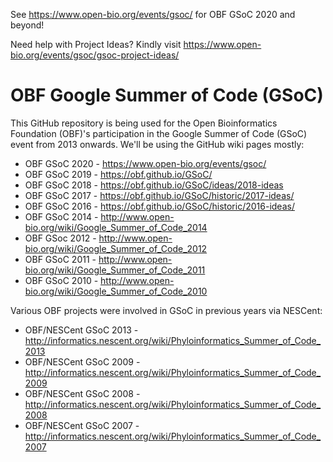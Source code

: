 See https://www.open-bio.org/events/gsoc/ for OBF GSoC 2020 and beyond!

Need help with Project Ideas? 
Kindly visit https://www.open-bio.org/events/gsoc/gsoc-project-ideas/

OBF Google Summer of Code (GSoC)
================================

This GitHub repository is being used for the Open Bioinformatics Foundation (OBF)'s
participation in the Google Summer of Code (GSoC) event from 2013 onwards. We'll
be using the GitHub wiki pages mostly:

 * OBF GSoC 2020 - https://www.open-bio.org/events/gsoc/
 * OBF GSoC 2019 - https://obf.github.io/GSoC/
 * OBF GSoC 2018 - https://obf.github.io/GSoC/ideas/2018-ideas
 * OBF GSoC 2017 - https://obf.github.io/GSoC/historic/2017-ideas/
 * OBF GSoC 2016 - https://obf.github.io/GSoC/historic/2016-ideas/
 * OBF GSoC 2014 - http://www.open-bio.org/wiki/Google_Summer_of_Code_2014
 * OBF GSoc 2012 - http://www.open-bio.org/wiki/Google_Summer_of_Code_2012
 * OBF GSoC 2011 - http://www.open-bio.org/wiki/Google_Summer_of_Code_2011
 * OBF GSoC 2010 - http://www.open-bio.org/wiki/Google_Summer_of_Code_2010

Various OBF projects were involved in GSoC in previous years via NESCent:
 
 * OBF/NESCent GSoC 2013 - http://informatics.nescent.org/wiki/Phyloinformatics_Summer_of_Code_2013
 * OBF/NESCent GSoC 2009 - http://informatics.nescent.org/wiki/Phyloinformatics_Summer_of_Code_2009
 * OBF/NESCent GSoC 2008 - http://informatics.nescent.org/wiki/Phyloinformatics_Summer_of_Code_2008
 * OBF/NESCent GSoC 2007 - http://informatics.nescent.org/wiki/Phyloinformatics_Summer_of_Code_2007
